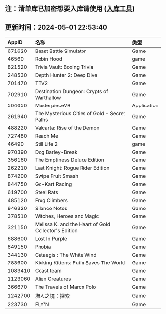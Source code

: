## 注：清单库已加密想要入库请使用 ([入库工具](https://github.com/BlankTMing/ManifestAutoUpdate/releases))

## 更新时间：2024-05-01 22:53:40
| AppID | 名称 | 类型  |
| :-------------------- | :----------------------------- | :----------- |
| 671620 | Beast Battle Simulator| Game |
| 46560 | Robin Hood| game |
| 821520 | Trivia Vault: Boxing Trivia| Game |
| 248530 | Depth Hunter 2: Deep Dive| Game |
| 701470 | TTV2| Game |
| 702910 | Destination Dungeon: Crypts of Warthallow| Game |
| 504650 | MasterpieceVR| Application |
| 261940 | The Mysterious Cities of Gold - Secret Paths| Game |
| 488220 | Valcarta: Rise of the Demon| Game |
| 727480 | Reach Me| Game |
| 46490 | Still Life 2| game |
| 970390 | Dog Barley-Break| Game |
| 356160 | The Emptiness Deluxe Edition| Game |
| 262210 | Last Knight: Rogue Rider Edition| Game |
| 874200 | Swipe Fruit Smash| Game |
| 844750 | Go-Kart Racing| Game |
| 619700 | Steel Rats| Game |
| 485120 | Frog Climbers| Game |
| 946320 | Silence Notes| Game |
| 378510 | Witches, Heroes and Magic| Game |
| 321150 | Melissa K. and the Heart of Gold Collector's Edition| Game |
| 688600 | Lost In Purple| Game |
| 649150 | Phobia| Game |
| 344130 | Cataegis : The White Wind| Game |
| 783600 | Kicking Kittens: Putin Saves The World| Game |
| 1083410 | Coast team| Game |
| 1123060 | Alien Creatures| Game |
| 366670 | The Travels of Marco Polo| Game |
| 1242700 | 墲人之境：探索| Game |
| 223730 | FLY'N| Game |
